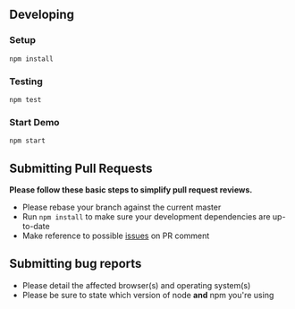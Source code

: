 ## Developing

### Setup

```
npm install
```

### Testing

```
npm test
```

### Start Demo

```
npm start
```

## Submitting Pull Requests

**Please follow these basic steps to simplify pull request reviews.**

* Please rebase your branch against the current master
* Run ```npm install``` to make sure your development dependencies are up-to-date
* Make reference to possible [issues](https://github.com/2muchcoffeecom/ngx-restangular/issues) on PR comment

## Submitting bug reports

* Please detail the affected browser(s) and operating system(s)
* Please be sure to state which version of node **and** npm you're using